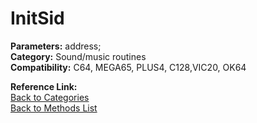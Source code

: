 # InitSid

**Parameters:** address;  
**Category:** Sound/music routines  
**Compatibility:** C64, MEGA65, PLUS4, C128,VIC20, OK64  

**Reference Link:**  
[Back to Categories](../categories/sound_music_routines.md)  
[Back to Methods List](../../SUMMARY.md)
